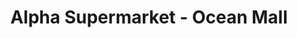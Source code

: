 ---
title: "Alpha Supermarket - Ocean Mall"
url: /karachi/alpha-supermarket-ocean-mall/
shop: supermarket
---